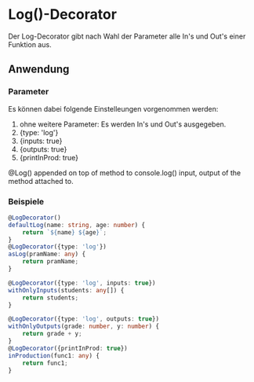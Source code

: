 # Log()-Decorator
Der Log-Decorator gibt nach Wahl der Parameter alle In's und Out's einer Funktion aus. 

## Anwendung
### Parameter
Es können dabei folgende Einstelleungen vorgenommen werden:

1. ohne weitere Parameter: Es werden In's und Out's ausgegeben.
2. {type: 'log'}
3. {inputs: true}
4. {outputs: true}
5. {printInProd: true}

@Log() appended on top of method to console.log() input, output of the method attached to.

### Beispiele
```typescript
@LogDecorator()
defaultLog(name: string, age: number) {
    return `${name} ${age}`;
}
@LogDecorator({type: 'log'})
asLog(pramName: any) {
    return pramName;
}

@LogDecorator({type: 'log', inputs: true})
withOnlyInputs(students: any[]) {
    return students;
}

@LogDecorator({type: 'log', outputs: true})
withOnlyOutputs(grade: number, y: number) {
    return grade + y;
}
@LogDecorator({printInProd: true})
inProduction(func1: any) {
    return func1;
}
```